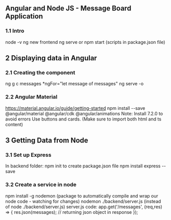 ## Angular and Node JS - Message Board Application
### 1.1 Intro
node -v
ng new frontend
ng serve or npm start (scripts in package.json file)

## 2 Displaying data in Angular
### 2.1 Creating the component
ng g c messages
*ngFor="let message of messages"
ng serve -o

### 2.2 Angular Material
https://material.angular.io/guide/getting-started
npm install --save @angular/material @angular/cdk @angular/animations
Note: Install 7.2.0 to avoid errors
Use buttons and cards. (Make sure to import both html and ts content)

## 3 Getting Data from Node
### 3.1 Set up Express
In backend folder: 
npm init to create package.json file
npm install express --save

### 3.2 Create a service in node
npm install -g nodemon
(package to automatically compile and wrap our node code - watching for changes)
nodemon ./backend/server.js (instead of node ./backend/server.js)
server.js code:
app.get('/messages', (req,res) => {
    res.json(messages); // returning json object in response
});
